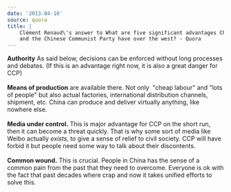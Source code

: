 ```yaml
---
date: '2013-04-10'
source: quora
title: |
    Clément Renaud\'s answer to What are five significant advantages China
    and the Chinese Communist Party have over the west? - Quora
---
```


**Authority** As said below, decisions can be enforced without long
processes and debates. (If this is an advantage right now, it is also a
great danger for CCP)\
\
**Means of production** are available there. Not only  \"cheap labour\"
and \"lots of people\" but also actual factories, international
distribution channels, shipment, etc. China can produce and deliver
virtually anything, like nowhere else.\
\
**Media under control.** This is major advantage for CCP on the short
run, then it can become a threat quickly. That is why some sort of media
like Weibo actually *exists,* to give a sense of relief to civil
society. CCP will have forbid it but people need some way to talk about
their discontents.\
\
**Common wound.** This is crucial. People in China has the sense of a
common pain from the past that they need to overcome. Everyone is ok
with the fact that past decades where crap and now it takes unified
efforts to solve this.
